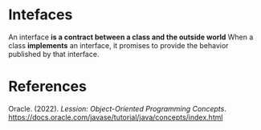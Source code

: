 # Intefaces 

An interface **is a contract between a class 
and the outside world** When a class **implements** 
an interface, it promises to provide the behavior 
published by that interface. 

# References 
Oracle. (2022). *Lession: Object-Oriented Programming Concepts*. <https://docs.oracle.com/javase/tutorial/java/concepts/index.html>  

